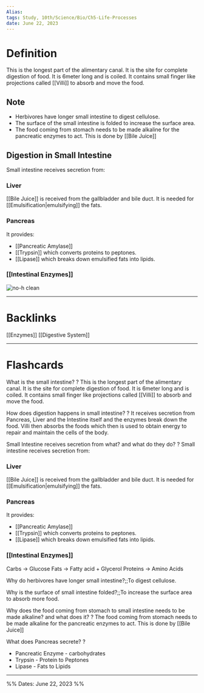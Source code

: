 ```yaml
---
Alias:
tags: Study, 10th/Science/Bio/Ch5-Life-Processes
date: June 22, 2023
---
```

# Definition
This is the longest part of the alimentary canal. It is the site for complete digestion of food. It is 6meter long and is coiled.
It contains small finger like projections called [[Villi]] to absorb and move the food.
## Note
- Herbivores have longer small intestine to digest cellulose.
- The surface of the small intestine is folded to increase the surface area.
- The food coming from stomach needs to be made alkaline for the pancreatic enzymes to act. This is done by [[Bile Juice]]
## Digestion in Small Intestine
Small intestine receives secretion from:
### Liver
[[Bile Juice]] is received from the gallbladder and bile duct. It is needed for [[Emulsification|emulsifying]] the fats.
### Pancreas
It provides:
- [[Pancreatic Amylase]]
- [[Trypsin]] which converts proteins to peptones.
- [[Lipase]] which breaks down emulsified fats into lipids.
### [[Intestinal Enzymes]]
![no-h clean]()

---
# Backlinks
[[Enzymes]]
[[Digestive System]]

---
# Flashcards

What is the small intestine?
?
This is the longest part of the alimentary canal. It is the site for complete digestion of food. It is 6meter long and is coiled.
It contains small finger like projections called [[Villi]] to absorb and move the food.
<!--SR:!2024-12-19,394,284-->

How does digestion happens in small intestine?
?
It receives secretion from Pancreas, Liver and the Intestine itself and the enzymes break down the food. Villi then absorbs the foods which then is used to obtain energy to repair and maintain the cells of the body.
<!--SR:!2024-04-28,186,264-->

Small Intestine receives secretion from what? and what do they do?
?
Small intestine receives secretion from:
### Liver
[[Bile Juice]] is received from the gallbladder and bile duct. It is needed for [[Emulsification|emulsifying]] the fats.
### Pancreas
It provides:
- [[Pancreatic Amylase]]
- [[Trypsin]] which converts proteins to peptones.
- [[Lipase]] which breaks down emulsified fats into lipids.
### [[Intestinal Enzymes]]
Carbs -> Glucose
Fats -> Fatty acid + Glycerol
Proteins -> Amino Acids
<!--SR:!2024-05-10,236,284-->

Why do herbivores have longer small intestine?;;To digest cellulose.
<!--SR:!2024-05-13,239,284-->
Why is the surface of small intestine folded?;;To increase the surface area to absorb more food.
<!--SR:!2024-06-29,254,280-->

Why does the food coming from stomach to small intestine needs to be made alkaline? and what does it?
?
The food coming from stomach needs to be made alkaline for the pancreatic enzymes to act. This is done by [[Bile Juice]]
<!--SR:!2025-07-12,549,300-->

What does Pancreas secrete?
?
- Pancreatic Enzyme - carbohydrates
- Trypsin - Protein to Peptones
- Lipase - Fats to Lipids
<!--SR:!2024-05-09,235,284-->

---

%%
Dates: June 22, 2023
%%